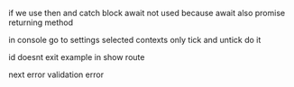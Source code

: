 if we use then and catch block await not used because await also promise returning method

in console  go to settings  selected contexts only tick and untick do it 

id doesnt exit example in show route

next error validation error
